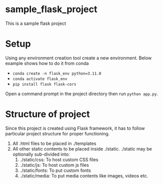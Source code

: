# sample_flask_project
 This is a sample flask project
 
 # Setup
 Using any environment creation tool create a new environment. Below example shows how to do it from conda
 - ```conda create -n flask_env python=3.11.0```
 - ```conda activate flask_env```
 - ```pip install flask flask-cors```

 Open a command prompt in the project directory then run ```python app.py```.

 # Structure of project
 Since this project is created using Flask framework, it has to follow particular project structure for proper functioning.
 1. All .html files to be placed in ./templates
 1. All other static contents to be placed inside ./static. ./static may be optionally sub-divided into:
    1. ./static/css: To host custom CSS files
    1. ./static/js: To host custom js files
    1. ./static/fonts: To put custom fonts
    1. ./static/media: To put media contents like images, videos etc.
